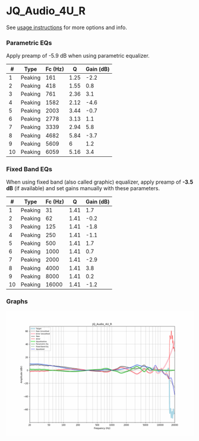 # JQ_Audio_4U_R
See [usage instructions](https://github.com/jaakkopasanen/AutoEq#usage) for more options and info.

### Parametric EQs
Apply preamp of -5.9 dB when using parametric equalizer.

|   # | Type    |   Fc (Hz) |    Q |   Gain (dB) |
|-----|---------|-----------|------|-------------|
|   1 | Peaking |       161 | 1.25 |        -2.2 |
|   2 | Peaking |       418 | 1.55 |         0.8 |
|   3 | Peaking |       761 | 2.36 |         3.1 |
|   4 | Peaking |      1582 | 2.12 |        -4.6 |
|   5 | Peaking |      2003 | 3.44 |        -0.7 |
|   6 | Peaking |      2778 | 3.13 |         1.1 |
|   7 | Peaking |      3339 | 2.94 |         5.8 |
|   8 | Peaking |      4682 | 5.84 |        -3.7 |
|   9 | Peaking |      5609 | 6    |         1.2 |
|  10 | Peaking |      6059 | 5.16 |         3.4 |

### Fixed Band EQs
When using fixed band (also called graphic) equalizer, apply preamp of **-3.5 dB** (if available) and set gains manually with these parameters.

|   # | Type    |   Fc (Hz) |    Q |   Gain (dB) |
|-----|---------|-----------|------|-------------|
|   1 | Peaking |        31 | 1.41 |         1.7 |
|   2 | Peaking |        62 | 1.41 |        -0.2 |
|   3 | Peaking |       125 | 1.41 |        -1.8 |
|   4 | Peaking |       250 | 1.41 |        -1.1 |
|   5 | Peaking |       500 | 1.41 |         1.7 |
|   6 | Peaking |      1000 | 1.41 |         0.7 |
|   7 | Peaking |      2000 | 1.41 |        -2.9 |
|   8 | Peaking |      4000 | 1.41 |         3.8 |
|   9 | Peaking |      8000 | 1.41 |         0.2 |
|  10 | Peaking |     16000 | 1.41 |        -1.2 |

### Graphs
![](./JQ_Audio_4U_R.png)
